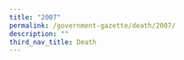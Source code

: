 ```yaml
---
title: "2007"
permalink: /government-gazette/death/2007/
description: ""
third_nav_title: Death
---
```

